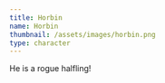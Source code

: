 ```yaml
---
title: Horbin
name: Horbin
thumbnail: /assets/images/horbin.png
type: character
---
```

He is a rogue halfling!
